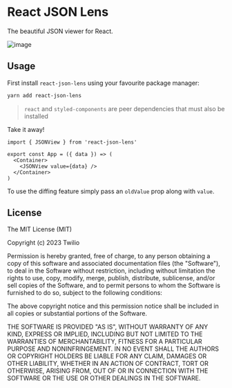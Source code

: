 # React JSON Lens

The beautiful JSON viewer for React.

![image](https://user-images.githubusercontent.com/11316020/224454284-eb24fc6e-cb1c-478e-b437-1c247a1798a1.png)

## Usage

First install `react-json-lens` using your favourite package manager:

```bash
yarn add react-json-lens
```

> `react` and `styled-components` are peer dependencies that must also be installed

Take it away!

```tsx
import { JSONView } from 'react-json-lens'

export const App = ({ data }) => (
  <Container>
    <JSONView value={data} />
  </Container>
)
```

To use the diffing feature simply pass an `oldValue` prop along with `value`.

## License

The MIT License (MIT)

Copyright (c) 2023 Twilio

Permission is hereby granted, free of charge, to any person obtaining a copy
of this software and associated documentation files (the "Software"), to deal
in the Software without restriction, including without limitation the rights
to use, copy, modify, merge, publish, distribute, sublicense, and/or sell
copies of the Software, and to permit persons to whom the Software is
furnished to do so, subject to the following conditions:

The above copyright notice and this permission notice shall be included in
all copies or substantial portions of the Software.

THE SOFTWARE IS PROVIDED "AS IS", WITHOUT WARRANTY OF ANY KIND, EXPRESS OR
IMPLIED, INCLUDING BUT NOT LIMITED TO THE WARRANTIES OF MERCHANTABILITY,
FITNESS FOR A PARTICULAR PURPOSE AND NONINFRINGEMENT. IN NO EVENT SHALL THE
AUTHORS OR COPYRIGHT HOLDERS BE LIABLE FOR ANY CLAIM, DAMAGES OR OTHER
LIABILITY, WHETHER IN AN ACTION OF CONTRACT, TORT OR OTHERWISE, ARISING FROM,
OUT OF OR IN CONNECTION WITH THE SOFTWARE OR THE USE OR OTHER DEALINGS IN
THE SOFTWARE.
